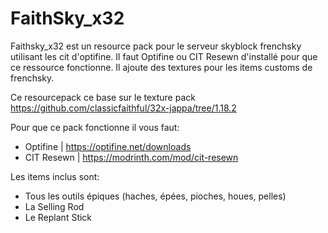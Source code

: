 # FaithSky_x32
 
Faithsky_x32 est un resource pack pour le serveur skyblock frenchsky utilisant les cit d'optifine.
Il faut Optifine ou CIT Resewn d'installé pour que ce ressource fonctionne.
Il ajoute des textures pour les items customs de frenchsky.

Ce resourcepack ce base sur le texture pack https://github.com/classicfaithful/32x-jappa/tree/1.18.2

Pour que ce pack fonctionne il vous faut:
 - Optifine | https://optifine.net/downloads
 - CIT Resewn | https://modrinth.com/mod/cit-resewn

Les items inclus sont:
 - Tous les outils épiques (haches, épées, pioches, houes, pelles)
 - La Selling Rod
 - Le Replant Stick
